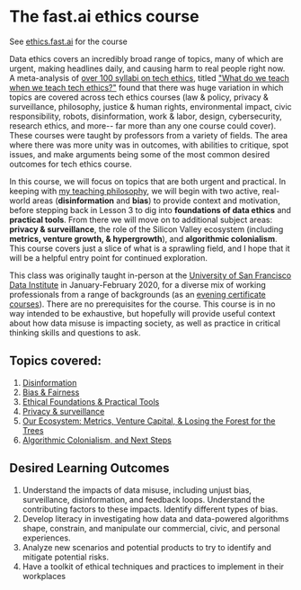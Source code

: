 # The fast.ai ethics course
See [ethics.fast.ai](http://ethics.fast.ai/) for the course

Data ethics covers an incredibly broad range of topics, many of which are urgent, making headlines daily, and causing harm to real people right now. A meta-analysis of [over 100 syllabi on tech ethics](https://medium.com/@cfiesler/tech-ethics-curricula-a-collection-of-syllabi-3eedfb76be18), titled ["What do we teach when we teach tech ethics?"](https://cmci.colorado.edu/~cafi5706/SIGCSE2020_EthicsSyllabi.pdf) found that there was huge variation in which topics are covered across tech ethics courses (law & policy, privacy & surveillance, philosophy, justice & human rights, environmental impact, civic responsibility, robots, disinformation, work & labor, design, cybersecurity, research ethics, and more-- far more than any one course could cover).  These courses were taught by professors from a variety of fields.  The area where there was more unity was in outcomes, with abilities to critique, spot issues, and make arguments being some of the most common desired outcomes for tech ethics course.

In this course, we will focus on topics that are both urgent and practical. In keeping with [my teaching philosophy](https://www.fast.ai/2016/10/08/teaching-philosophy/), we will begin with two active, real-world areas (**disinformation** and **bias**) to provide context and motivation, before stepping back in Lesson 3 to dig into **foundations of data ethics** and **practical tools**.  From there we will move on to additional subject areas: **privacy & surveillance**, the role of the Silicon Valley ecosystem (including **metrics, venture growth, & hypergrowth**), and **algorithmic colonialism**. This course covers just a slice of what is a sprawling field, and I hope that it will be a helpful entry point for continued exploration.

This class was originally taught in-person at the [University of San Francisco Data Institute](https://www.usfca.edu/data-institute) in January-February 2020, for a diverse mix of working professionals from a range of backgrounds (as an [evening certificate courses](https://www.usfca.edu/data-institute/certificates)). There are no prerequisites for the course. This course is in no way intended to be exhaustive, but hopefully will provide useful context about how data misuse is impacting society, as well as practice in critical thinking skills and questions to ask.

## Topics covered:

1. [Disinformation](http://ethics.fast.ai/videos/?lesson=1)
2. [Bias & Fairness](http://ethics.fast.ai/videos/?lesson=2)
3. [Ethical Foundations & Practical Tools](http://ethics.fast.ai/videos/?lesson=3)
4. [Privacy & surveillance](http://ethics.fast.ai/videos/?lesson=4)
5. [Our Ecosystem: Metrics, Venture Capital, & Losing the Forest for the Trees](http://ethics.fast.ai/videos/?lesson=6)
6. [Algorithmic Colonialism, and Next Steps](http://ethics.fast.ai/videos/?lesson=9)

## Desired Learning Outcomes

1. Understand the impacts of data misuse, including unjust bias, surveillance, disinformation, and feedback loops. Understand the contributing factors to these impacts. Identify different types of bias.
2. Develop literacy in investigating how data and data-powered algorithms shape, constrain, and manipulate our commercial, civic, and personal experiences.
3. Analyze new scenarios and potential products to try to identify and mitigate potential risks.
4. Have a toolkit of ethical techniques and practices to implement in their workplaces

